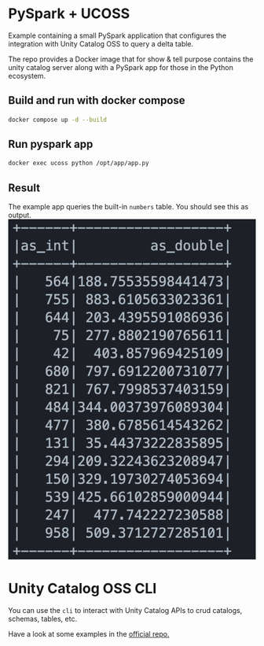 # PySpark + UCOSS

Example containing a small PySpark application that configures the integration with Unity Catalog OSS to query a delta table.

The repo provides a Docker image that for show & tell purpose contains the unity catalog server along with a PySpark app for those in the Python ecosystem. 

## Build and run with docker compose

```bash
docker compose up -d --build  
```

## Run pyspark app

```bash
docker exec ucoss python /opt/app/app.py
```

## Result

The example app queries the built-in `numbers` table. You should see this as output.
![Alt text](app.png)

# Unity Catalog OSS CLI
You can use the `cli` to interact with Unity Catalog APIs to crud catalogs, schemas, tables, etc.

Have a look at some examples in the [official repo.](https://github.com/unitycatalog/unitycatalog?tab=readme-ov-file#operate-on-delta-tables-with-the-cli)
